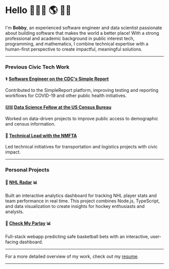 # Hello 👨🏻‍💻 🌎 👋🏻

I'm **Bobby**, an experienced software engineer and data scientist passionate about building software that makes the world a better place! With a strong professional and academic background in public interest tech, programming, and mathematics, I combine technical expertise with a human-first perspective to create impactful, meaningful solutions.

---

### Previous Civic Tech Work

#### ⚕️ [Software Engineer on the CDC's Simple Report](https://github.com/CDCgov/prime-simplereport/pulls?q=is%3Apr+is%3Amerged+author%3Abobbywells52)  
Contributed to the SimpleReport platform, improving testing and reporting workflows for COVID-19 and other public health initiatives.

#### 🇺🇸 [Data Science Fellow at the US Census Bureau](https://github.com/codingitforward/cdfdemoday2021/blob/main/Bobby_Wells_Katie_Harris.pdf)  
Worked on data-driven projects to improve public access to demographic and census information.

#### 🚸 [Technical Lead with the NMFTA](https://github.com/hliu12/nmfta-code-for-good)  
Led technical initiatives for transportation and logistics projects with civic impact.

---

### Personal Projects

#### 🏒 [NHL Radar](https://github.com/your-repo-link) 📊  
Built an interactive analytics dashboard for tracking NHL player stats and team performance in real time. This project combines Node.js, TypeScript, and data visualization to create insights for hockey enthusiasts and analysts.

#### 🏀 [Check My Parlay](https://check-my-parlay.herokuapp.com/) 📊  
Full-stack webapp predicting safe basketball bets with an interactive, user-facing dashboard.

---

For a more detailed overview of my work, check out my [resume](https://docs.google.com/document/d/e/2PACX-1vRlSl_6mUW46ugvz3HQQ4-H17AmQFgA7NiVgtL0qo4GUTY0wvvZxCB5YODDhYnlzg/pub).

---
